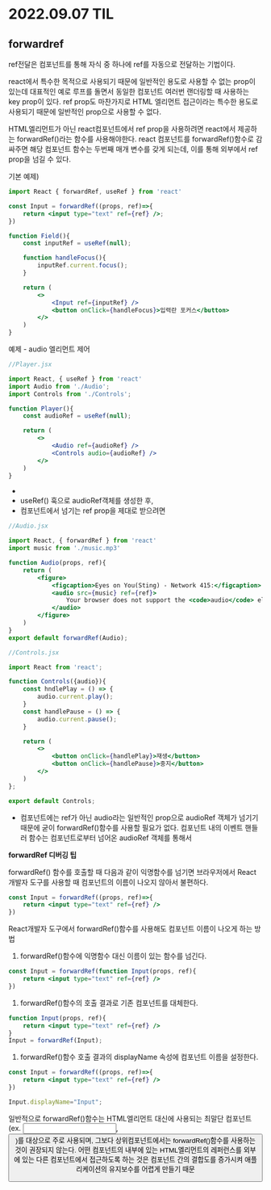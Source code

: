 # 2022.09.07 TIL

## forwardref 

ref전달은 컴포넌트를 통해 자식 중 하나에 ref를 자동으로 전달하는 기법이다.

react에서 특수한 목적으로 사용되기 때문에 일반적인 용도로 사용할 수 없는 prop이 있는데 대표적인 예로 루프를 돌면서 동일한 컴포넌트 여러번 랜더링할 때 사용하는 key prop이 있다. ref prop도 마찬가지로 HTML 엘리먼트 접근이라는 특수한 용도로 사용되기 때문에 일반적인 prop으로 사용할 수 없다.

HTML엘리먼트가 아닌 react컴포넌트에서 ref prop을 사용하려면 react에서 제공하는 forwardRef()라는 함수를 사용해야한다. react 컴포넌트를 forwardRef()함수로 감싸주면 해당 컴포넌트 함수는 두번째 매개 변수를 갖게 되는데, 이를 통해 외부에서 ref prop을 넘길 수 있다.

기본 예제)

```jsx
import React { forwardRef, useRef } from 'react'

const Input = forwardRef((props, ref)=>{
	return <input type="text" ref={ref} />;
})

function Field(){
	const inputRef = useRef(null);

	function handleFocus(){
		inputRef.current.focus();
	}

	return (
		<>
			<Input ref={inputRef} />
			<button onClick={handleFocus}>입력란 포커스</button>
		</>
	)
}
```

예제 - audio 엘리먼트 제어

```jsx
//Player.jsx

import React, { useRef } from 'react'
import Audio from './Audio';
import Controls from './Controls';

function Player(){
	const audioRef = useRef(null);

	return (
		<>
			<Audio ref={audioRef} />
			<Controls audio={audioRef} />
		</>
	)
}
```

- <Audio>,<Controls> 자식 컴포넌트로 이루어진 <Player>부모 컴포넌트
- useRef() 훅으로 audioRef객체를 생성한 후, <Audio>컴포넌트에는 ref prop으로, <Controls>컴포넌트에는 audio prop으로 넘겨주고있다.
- <Player>컴포넌트에서 넘기는 ref prop을 제대로 받으려면 <Audio>컴포넌트는 forwardRef()함수를 사용해야한다. 두번째 매개변수를 통해 ref 객체가 넘어오게되고, 내부에 있는 <audio>엘리먼트로 다시 넘겨 (forward)줄 수 있다. 이를 통해 부모 컴포넌트인 <Player>에서 자식 컴포넌트인 <Audio>의 내부에 있는 <audio>엘리먼트에 직접 접근할 수 있게 된다.

```jsx
//Audio.jsx

import React, { forwardRef } from 'react'
import music from './music.mp3'

function Audio(props, ref){
	return (
		<figure>
			<figcaption>Eyes on You(Sting) - Network 415:</figcaption>
			<audio src={music} ref={ref}>
				Your browser does not support the <code>audio</code> element
			</audio>
		</figure>
	)
}
export default forwardRef(Audio);
```

```jsx
//Controls.jsx

import React from 'react';

function Controls({audio}){
	const hndlePlay = () => {
		audio.current.play();
	}
	const handlePause = () => {
		audio.current.pause();
	}

	return (
		<>
			<button onClick={handlePlay}>재생</button>
			<button onClick={handlePause}>중지</button>
		</>
	)
};

export default Controls;
```

- <Controls>컴포넌트에는 ref가 아닌 audio라는 일반적인 prop으로 audioRef 객체가 넘기기 때문에 굳이 forwardRef()함수를 사용할 필요가 없다. <Controls>컴포넌트 내의 이벤트 핸들러 함수는 <Player>컴포넌트로부터 넘어온 audioRef 객체를 통해서 <audio>엘리먼트의 play()와 pause()함수를 호출할 수 있다.

**forwardRef 디버깅 팁**

forwardRef() 함수를 호출할 때 다음과 같이 익명함수를 넘기면 브라우저에서 React 개발자 도구를 사용할 때 컴포넌트의 이름이 나오지 않아서 불편하다.

```jsx
const Input = forwardRef((props, ref)=>{
	return <input type="text" ref={ref} />
})
```

React개발자 도구에서 forwardRef()함수를 사용해도 컴포넌트 이름이 나오게 하는 방법

1. forwardRef()함수에 익명함수 대신 이름이 있는 함수를 넘긴다.

```jsx
const Input = forwardRef(function Input(props, ref){
	return <input type="text" ref={ref} />
})
```

1. forwardRef()함수의 호출 결과로 기존 컴포넌트를 대체한다.

```jsx
function Input(props, ref){
	return <input type="text" ref={ref} />
}
Input = forwardRef(Input);
```

1. forwardRef()함수 호출 결과의 displayName 속성에 컴포넌트 이름을 설정한다.

```jsx
const Input = forwardRef((props, ref)=>{
	return <input type="text" ref={ref} />
})

Input.displayName="Input";
```

일반적으로 forwardRef()함수는 HTML엘리먼트 대신에 사용되는 최말단 컴포넌트 (ex. <Input>, <Button>)를 대상으로 주로 사용되며, 그보다 상위컴포넌트에서는 forwardRef()함수를 사용하는 것이 권장되지 않는다. 어떤 컴포넌트의 내부에 있는 HTML엘리먼트의 레퍼런스를 외부에 있는 다른 컴포넌트에서 접근하도록 하는 것은 컴포넌트 간의 결합도를 증가시켜 애플리케이션의 유지보수를 어렵게 만들기 때문
